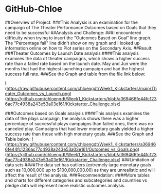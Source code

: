 # GitHub-Chloe
##Overview of Project:
###This Analysis is an examination for the campaign of The Theater Performance Outcomes based on Goals that they need to be successful
##Analysis and Challenge:
###I encountered difficulty when trying to insert the "Outcomes Based on Goal" line graph. The "Percentage fail" line didn't show on my graph and I looked up information online on how to Plot series on the Secondary Axis. 
##Result:
###Theater Outcomes by Launch Date analysis
####This analysis examines the data of theater campaigns, which shows a higher success rate than a failed rate based on the launch date. May and Jun were the months that had the highest launching campaign and had the highest success full rate. 
###See the Graph and table from the file link below:

 !(https://raw.githubusercontent.com/chloengdt/Week1_Kickstarters/main/Theater_Outcomes_vs_Launch.png)
(https://github.com/chloengdt/Week1_Kickstarters/blob/a369466fe44fc1236ac77c4938a243e53a03e161/Kickstarter_Challenge.xlsx)

###Outcomes based on Goals analysis 
####This analysis examines the data of the plays campaign, the analysis shows there was a higher percentage of successful plays campaigns than failed ones, there was no canceled play. Campaigns that had lower monetary goals yielded a higher success rate than those with high monetary goals.
###See the Graph and Table below:
!(https://raw.githubusercontent.com/chloengdt/Week1_Kickstarters/a369466fe44fc1236ac77c4938a243e53a03e161/Outcomes_vs_Goals.png)
(https://github.com/chloengdt/Week1_Kickstarters/blob/a369466fe44fc1236ac77c4938a243e53a03e161/Kickstarter_Challenge.xlsx)
###Limitation of data sets
####The data set has outliers (extremely large monetary goals such as 10,000,000 up to $100,000,000.00) as they are unrealistic and will affect the result of the analysis. 
###Recommendation:
####More tables and charts for different categories and subcategories and countries vs pledge data will represent more realistic outcomes analysis.
